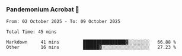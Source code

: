 ### Pandemonium Acrobat 🤸

<!--START_SECTION:waka-->

```all_time
From: 02 October 2025 - To: 09 October 2025

Total Time: 45 mins

Markdown     41 mins         ████████████████▓░░░░░░░░   66.88 %
Other        16 mins         ██████▓░░░░░░░░░░░░░░░░░░   27.23 %
```

<!--END_SECTION:waka-->
